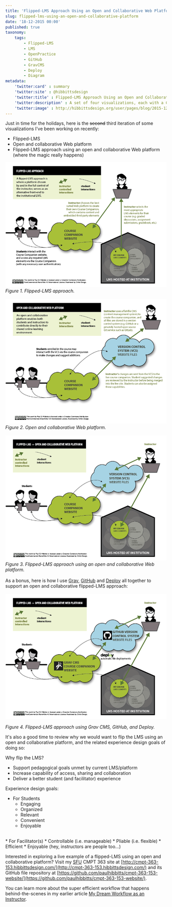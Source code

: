 ```yaml
---
title: 'Flipped-LMS Approach Using an Open and Collaborative Web Platform'
slug: flipped-lms-using-an-open-and-collaborative-platform
date: '18-12-2015 00:00'
published: true
taxonomy:
    tags:
        - Flipped-LMS
        - LMS
        - OpenPractice
        - GitHub
        - GravCMS
        - Deploy
        - Diagram
metadata:
    'twitter:card' : summary
    'twitter:site' : @hibbittsdesign
    'twitter:title' : Flipped-LMS Approach Using an Open and Collaborative Web Platform
    'twitter:description' : A set of four visualizations, each with a Creative Commons (CC) license.
    'twitter:image' : http://hibbittsdesign.org/user/pages/blog/2015-12-18-flipped-lms-using-an-open-and-collaborative-platform/flipped-lms-open-collaborative-platform.png
---
```


Just in time for the holidays, here is the ~~second~~ third iteration of some visualizations I've been working on recently:
* Flipped-LMS
* Open and collaborative Web platform
* Flipped-LMS approach using an open and collaborative Web platform (where the magic really happens)

![Flipped-LMS approach](flipped-lms.png)  
_Figure 1. Flipped-LMS approach._
<br><br>
![Open and collaborative Web platform](open-collaborative-platform.png)  
_Figure 2. Open and collaborative Web platform._
<br><br>
![Flipped-LMS approach using an open and collaborative Web platform](flipped-lms-open-collaborative-platform.png)  
_Figure 3. Flipped-LMS approach using an open and collaborative Web platform._  
<br>
As a bonus, here is how I use [Grav](http://getgrav.org), [GitHub](http://github.com) and [Deploy](http://deployhq.com) all together to support an open and collaborative flipped-LMS approach:  
<br>
![Flipped-LMS approach using Grav, GitHub, and Deploy](flipped-lms-grav-github-deploy.png)  

_Figure 4. Flipped-LMS approach using Grav CMS, GitHub, and Deploy._

It's also a good time to review why we would want to flip the LMS using an open and collaborative platform, and the related experience design goals of doing so:

Why flip the LMS?
* Support pedagogical goals unmet by current LMS/platform
* Increase capability of access, sharing and collaboration
* Deliver a better student (and facilitator) experience  

Experience design goals:
* For Students
    * Engaging
    * Organized
    * Relevant
    * Convenient
    * Enjoyable  
<br>
* For Facilitator(s)
    * Controllable (i.e. manageable)
    * Pliable (i.e. flexible)
    * Efficient
    * Enjoyable (hey, instructors are people too...)  

Interested in exploring a live example of a flipped-LMS using an open and collaborative platform? Visit my [SFU](http://www.sfu.ca) CMPT 363 site at [http://cmpt-363-153.hibbittsdesign.com/](http://cmpt-363-153.hibbittsdesign.com/) and its GitHub file repository at  [https://github.com/paulhibbitts/cmpt-363-153-website/](https://github.com/paulhibbitts/cmpt-363-153-website/).

You can learn more about the super efficient workflow that happens behind-the-scenes in my earlier article [
My Dream Workflow as an Instructor](../my-dream-workflow-as-an-instructor).
